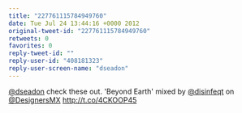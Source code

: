```yaml
---
title: "227761115784949760"
date: Tue Jul 24 13:44:16 +0000 2012
original-tweet-id: "227761115784949760"
retweets: 0
favorites: 0
reply-tweet-id: ""
reply-user-id: "408181323"
reply-user-screen-name: "dseadon"
---
```

<a href="https://twitter.com/dseadon">@dseadon</a> check these out. 'Beyond Earth' mixed by <a href="https://twitter.com/disinfeqt">@disinfeqt</a> on <a href="https://twitter.com/DesignersMX">@DesignersMX</a> http://t.co/4CKOOP45
